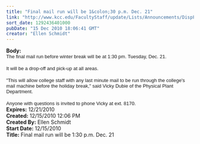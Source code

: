 ```yaml
---
title: "Final mail run will be 1&colon;30 p.m. Dec. 21"
link: "http://www.kcc.edu/FacultyStaff/update/Lists/Announcements/DispForm.aspx?ID=49"
sort_date: 1292436401000
pubDate: "15 Dec 2010 18:06:41 GMT"
creator: "Ellen Schmidt"
---
```


<div><b>Body:</b> <div class=ExternalClass6163DC0A2FE74472925CA996E9A1E07D>
<div><font face=Arial size=2>The final mail run before winter break will be at 1:30 pm. Tuesday, Dec. 21.</font></div>
<div><font face=Arial size=2></font> </div>
<div><font face=Arial size=2>It will be a drop-off and pick-up at all areas. </font></div>
<div><font face=Arial size=2></font> </div>
<div><font face=Arial size=2>&quot;This will allow college staff with any last minute mail to be run through the college's mail machine before the holiday break,&quot; said Vicky Dubie of the Physical Plant Department. </font></div>
<div><br><font face=Arial size=2>Anyone with questions is invited to phone Vicky at ext. 8170.<br></font></div></div></div>
<div><b>Expires:</b> 12/21/2010</div>
<div><b>Created:</b> 12/15/2010 12:06 PM</div>
<div><b>Created By:</b> Ellen Schmidt</div>
<div><b>Start Date:</b> 12/15/2010</div>
<div><b>Title:</b> Final mail run will be 1:30 p.m. Dec. 21</div>
